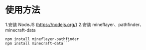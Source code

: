 # 使用方法
1.安装 NodeJS (https://nodejs.org/)
2.安装 mineflayer、pathfinder、minecraft-data
```npm install mineflayer
npm install mineflayer-pathfinder
npm install minecraft-data```
